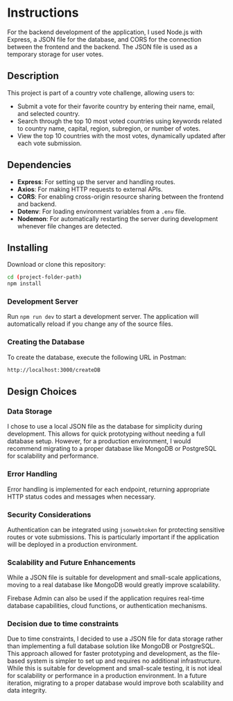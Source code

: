 # Instructions

For the backend development of the application, I used Node.js with Express, a JSON file for the database, and CORS for the connection between the frontend and the backend. The JSON file is used as a temporary storage for user votes.

## Description

This project is part of a country vote challenge, allowing users to:

- Submit a vote for their favorite country by entering their name, email, and selected country.
- Search through the top 10 most voted countries using keywords related to country name, capital, region, subregion, or number of votes.
- View the top 10 countries with the most votes, dynamically updated after each vote submission.


## Dependencies

- **Express**: For setting up the server and handling routes.
- **Axios**: For making HTTP requests to external APIs.
- **CORS**: For enabling cross-origin resource sharing between the frontend and backend.
- **Dotenv**: For loading environment variables from a `.env` file.
- **Nodemon**: For automatically restarting the server during development whenever file changes are detected.


## Installing

Download or clone this repository:

```bash
cd (project-folder-path)
npm install
```

### Development Server

Run `npm run dev` to start a development server. The application will automatically reload if you change any of the source files.

### Creating the Database

To create the database, execute the following URL in Postman:

```bash
http://localhost:3000/createDB
```

## Design Choices


### Data Storage

I chose to use a local JSON file as the database for simplicity during development. This allows for quick prototyping without needing a full database setup. However, for a production environment, I would recommend migrating to a proper database like MongoDB or PostgreSQL for scalability and performance.


### Error Handling

Error handling is implemented for each endpoint, returning appropriate HTTP status codes and messages when necessary.

### Security Considerations

Authentication can be integrated using `jsonwebtoken` for protecting sensitive routes or vote submissions. This is particularly important if the application will be deployed in a production environment.

### Scalability and Future Enhancements

While a JSON file is suitable for development and small-scale applications, moving to a real database like MongoDB would greatly improve scalability.

Firebase Admin can also be used if the application requires real-time database capabilities, cloud functions, or authentication mechanisms.

### Decision due to time constraints

Due to time constraints, I decided to use a JSON file for data storage rather than implementing a full database solution like MongoDB or PostgreSQL. 
This approach allowed for faster prototyping and development, as the file-based system is simpler to set up and requires no additional infrastructure. 
While this is suitable for development and small-scale testing, it is not ideal for scalability or performance in a production environment. 
In a future iteration, migrating to a proper database would improve both scalability and data integrity.


